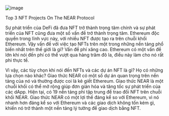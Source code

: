 ![image](https://user-images.githubusercontent.com/49540574/134188184-5f865fcc-b778-4549-8f89-87aa4b9e60ba.png)

Top 3 NFT Projects On The NEAR Protocol

Sự phát triển của DeFi đã đưa NFT trở thành trọng tâm chính và sự phát triển của NFT cũng đưa một số vấn đề trở thành trọng tâm. Ethereum độc quyền trong lĩnh vực này, với nhiều NFT được tạo ra trên chuỗi khối Ethereum. Vậy vấn đề với việc tạo NFTs trên một trong những nền tảng phổ biến nhất trên thế giới là gì? Vấn đề phí xăng cao. Ethereum có một vấn đề lớn khi nói đến phí có thể vượt qua hàng trăm đô la, điều này làm cho nó rất phi thực tế.

Vì vậy, các tùy chọn khi nói đến NFTs và các dự án NFT là gì? Họ có những lựa chọn nào khác? Giao thức NEAR có một số dự án quan trọng trên nền tảng của nó và thường được coi là kẻ giết Ethereum. Giao thức NEAR là một chuỗi khối có thể mở rộng giúp đơn giản hóa và tăng tốc sự phát triển của các dApp. Hiện tại, có 19 nền tảng phi tập trung để trao đổi NFT trên chuỗi khối NEAR. Giao thức NEAR có một lợi thế đáng kể so với Ethereum, vì nó nhanh hơn đáng kể so với Ethereum và các giao dịch không tốn kém gì, khiến nó trở thành một nền tảng lý tưởng để giao dịch bằng NFT.
